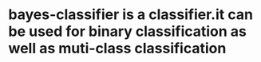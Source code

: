 # bayes-classifier is a classifier.it can be used for binary classification as well as muti-class classification
